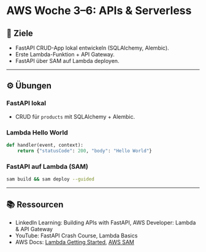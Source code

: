 # AWS Woche 3–6: APIs & Serverless

## 🎯 Ziele
- FastAPI CRUD-App lokal entwickeln (SQLAlchemy, Alembic).
- Erste Lambda-Funktion + API Gateway.
- FastAPI über SAM auf Lambda deployen.

---

## ⚙️ Übungen

### FastAPI lokal
- CRUD für `products` mit SQLAlchemy + Alembic.

### Lambda Hello World
```python
def handler(event, context):
    return {"statusCode": 200, "body": "Hello World"}
```

### FastAPI auf Lambda (SAM)
```bash
sam build && sam deploy --guided
```

---

## 📚 Ressourcen
- LinkedIn Learning: Building APIs with FastAPI, AWS Developer: Lambda & API Gateway
- YouTube: FastAPI Crash Course, Lambda Basics
- AWS Docs: [Lambda Getting Started](https://docs.aws.amazon.com/lambda/latest/dg/getting-started.html), [AWS SAM](https://docs.aws.amazon.com/serverless-application-model/latest/developerguide/)
